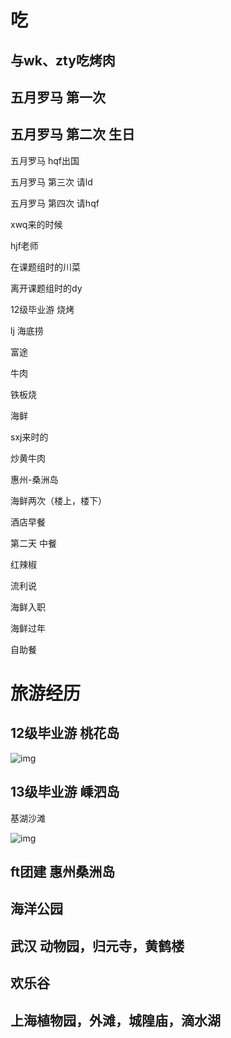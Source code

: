 # 吃

## 与wk、zty吃烤肉

## 五月罗马 第一次

## 五月罗马 第二次 生日

五月罗马 hqf出国

五月罗马 第三次 请ld

五月罗马 第四次 请hqf

xwq来的时候

hjf老师

在课题组时的川菜

离开课题组时的dy

12级毕业游 烧烤

lj 海底捞

富途

牛肉

铁板烧

海鲜

sxj来时的

炒黄牛肉

惠州-桑洲岛

海鲜两次（楼上，楼下）

酒店早餐

第二天 中餐

红辣椒

流利说

海鲜入职

海鲜过年

自助餐

# 旅游经历

## 12级毕业游 桃花岛

![img](/Users/lls/Documents/typora/images/src=http___youimg1.c-ctrip.com_target_tg_259_923_459_f9b77fed99f848fd8885b70e8f42ca7d.jpg&refer=http___youimg1.c-ctrip.jpeg)

## 13级毕业游 嵊泗岛

基湖沙滩

![img](/Users/lls/Documents/typora/images/src=http___img.mp.itc.cn_upload_20160725_1785adfa665e4534a1e46cf6732725a1_th.jpg&refer=http___img.mp.itc.jpeg)

## ft团建 惠州桑洲岛

## 海洋公园

## 武汉 动物园，归元寺，黄鹤楼

## 欢乐谷

## 上海植物园，外滩，城隍庙，滴水湖







